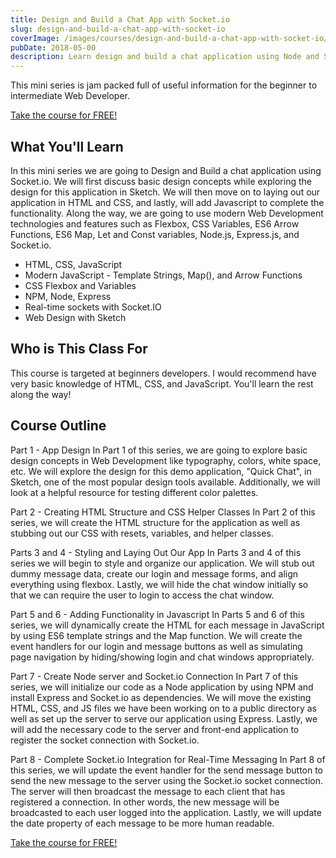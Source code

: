 ```yaml
---
title: Design and Build a Chat App with Socket.io
slug: design-and-build-a-chat-app-with-socket-io
coverImage: /images/courses/design-and-build-a-chat-app-with-socket-io/cover.png
pubDate: 2018-05-00
description: Learn design and build a chat application using Node and Socket.io by using modern web features.
---
```


This mini series is jam packed full of useful information for the beginner to intermediate Web Developer.

[Take the course for FREE!](https://www.youtube.com/playlist?list=PLDlWc9AfQBfbyGwhSlxg16mQGpGnauCwq)

## What You'll Learn

In this mini series we are going to Design and Build a chat application using Socket.io. We will first discuss basic design concepts while exploring the design for this application in Sketch. We will then move on to laying out our application in HTML and CSS, and lastly, will add Javascript to complete the functionality. Along the way, we are going to use modern Web Development technologies and features such as Flexbox, CSS Variables, ES6 Arrow Functions, ES6 Map, Let and Const variables, Node.js, Express.js, and Socket.io.

- HTML, CSS, JavaScript
- Modern JavaScript - Template Strings, Map(), and Arrow Functions
- CSS Flexbox and Variables
- NPM, Node, Express
- Real-time sockets with Socket.IO
- Web Design with Sketch

## Who is This Class For

This course is targeted at beginners developers. I would recommend have very basic knowledge of HTML, CSS, and JavaScript. You'll learn the rest along the way!

## Course Outline

Part 1 - App Design
In Part 1 of this series, we are going to explore basic design concepts in Web Development like typography, colors, white space, etc. We will explore the design for this demo application, "Quick Chat", in Sketch, one of the most popular design tools available. Additionally, we will look at a helpful resource for testing different color palettes.

Part 2 - Creating HTML Structure and CSS Helper Classes
In Part 2 of this series, we will create the HTML structure for the application as well as stubbing out our CSS with resets, variables, and helper classes.

Parts 3 and 4 - Styling and Laying Out Our App
In Parts 3 and 4 of this series we will begin to style and organize our application. We will stub out dummy message data, create our login and message forms, and align everything using flexbox. Lastly, we will hide the chat window initially so that we can require the user to login to access the chat window.

Part 5 and 6 - Adding Functionality in Javascript
In Parts 5 and 6 of this series, we will dynamically create the HTML for each message in JavaScript by using ES6 template strings and the Map function. We will create the event handlers for our login and message buttons as well as simulating page navigation by hiding/showing login and chat windows appropriately.

Part 7 - Create Node server and Socket.io Connection
In Part 7 of this series, we will initialize our code as a Node application by using NPM and install Express and Socket.io as dependencies. We will move the existing HTML, CSS, and JS files we have been working on to a public directory as well as set up the server to serve our application using Express. Lastly, we will add the necessary code to the server and front-end application to register the socket connection with Socket.io.

Part 8 - Complete Socket.io Integration for Real-Time Messaging
In Part 8 of this series, we will update the event handler for the send message button to send the new message to the server using the Socket.io socket connection. The server will then broadcast the message to each client that has registered a connection. In other words, the new message will be broadcasted to each user logged into the application. Lastly, we will update the date property of each message to be more human readable.

[Take the course for FREE!](https://www.youtube.com/playlist?list=PLDlWc9AfQBfbyGwhSlxg16mQGpGnauCwq)
